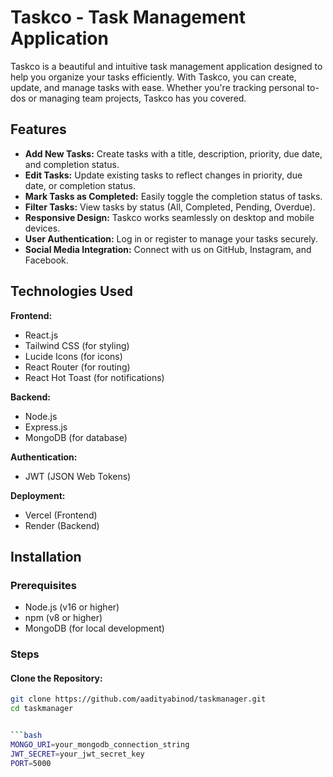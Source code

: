 # Taskco - Task Management Application

Taskco is a beautiful and intuitive task management application designed to help you organize your tasks efficiently. With Taskco, you can create, update, and manage tasks with ease. Whether you're tracking personal to-dos or managing team projects, Taskco has you covered.

## Features

- **Add New Tasks:** Create tasks with a title, description, priority, due date, and completion status.
- **Edit Tasks:** Update existing tasks to reflect changes in priority, due date, or completion status.
- **Mark Tasks as Completed:** Easily toggle the completion status of tasks.
- **Filter Tasks:** View tasks by status (All, Completed, Pending, Overdue).
- **Responsive Design:** Taskco works seamlessly on desktop and mobile devices.
- **User Authentication:** Log in or register to manage your tasks securely.
- **Social Media Integration:** Connect with us on GitHub, Instagram, and Facebook.

## Technologies Used

**Frontend:**
- React.js
- Tailwind CSS (for styling)
- Lucide Icons (for icons)
- React Router (for routing)
- React Hot Toast (for notifications)

**Backend:**
- Node.js
- Express.js
- MongoDB (for database)

**Authentication:**
- JWT (JSON Web Tokens)

**Deployment:**
- Vercel (Frontend)
- Render (Backend)

## Installation

### Prerequisites
- Node.js (v16 or higher)
- npm (v8 or higher)
- MongoDB (for local development)

### Steps

#### Clone the Repository:

```bash
git clone https://github.com/aadityabinod/taskmanager.git
cd taskmanager


```bash
MONGO_URI=your_mongodb_connection_string
JWT_SECRET=your_jwt_secret_key
PORT=5000
